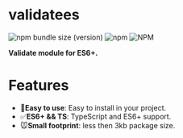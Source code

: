 # validatees

![npm bundle size (version)](https://img.shields.io/bundlephobia/min/validatees/latest)
![npm](https://img.shields.io/npm/dt/validatees)
![NPM](https://img.shields.io/npm/l/validatees)

**Validate module for ES6+.**

# Features

- 🚀**Easy to use**: Easy to install in your project.
- ✅**ES6+ && TS**: TypeScript and ES6+ support.
- 🐭**Small footprint**: less then 3kb package size.
